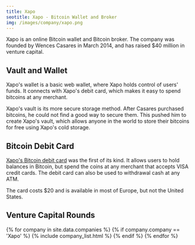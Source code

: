 ```yaml
---
title: Xapo
seotitle: Xapo - Bitcoin Wallet and Broker
img: /images/company/xapo.png
---
```

Xapo is an online Bitcoin wallet and Bitcoin broker. The company was founded by Wences Casares in March 2014, and has raised $40 million in venture capital. 

## Vault and Wallet

Xapo's wallet is a basic web wallet, where Xapo holds control of users' funds. It connects with Xapo's debit card, which makes it easy to spend bitcoins at any merchant. 

Xapo's vault is its more secure storage method. After Casares purchased bitcoins, he could not find a good way to secure them. This pushed him to create Xapo's vault, which allows anyone in the world to store their bitcoins for free using Xapo's cold storage. 

## Bitcoin Debit Card

[Xapo's Bitcoin debit card](https://xapo.com/card/) was the first of its kind. It allows users to hold balances in Bitcoin, but spend the coins at any merchant that accepts VISA credit cards. The debit card can also be used to withdrawal cash at any ATM.

The card costs $20 and is available in most of Europe, but not the United States. 

## Venture Capital Rounds

{% for company in site.data.companies %}
{% if company.company == 'Xapo' %}
{% include company_list.html %}
{% endif %}
{% endfor %}
